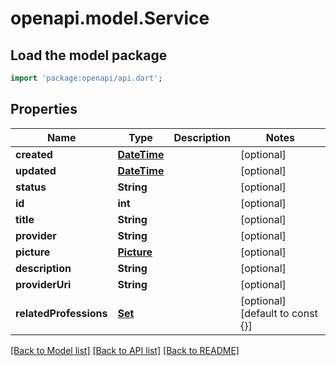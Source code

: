 # openapi.model.Service

## Load the model package
```dart
import 'package:openapi/api.dart';
```

## Properties
Name | Type | Description | Notes
------------ | ------------- | ------------- | -------------
**created** | [**DateTime**](DateTime.md) |  | [optional] 
**updated** | [**DateTime**](DateTime.md) |  | [optional] 
**status** | **String** |  | [optional] 
**id** | **int** |  | [optional] 
**title** | **String** |  | [optional] 
**provider** | **String** |  | [optional] 
**picture** | [**Picture**](Picture.md) |  | [optional] 
**description** | **String** |  | [optional] 
**providerUri** | **String** |  | [optional] 
**relatedProfessions** | [**Set<Profession>**](Profession.md) |  | [optional] [default to const {}]

[[Back to Model list]](../README.md#documentation-for-models) [[Back to API list]](../README.md#documentation-for-api-endpoints) [[Back to README]](../README.md)


